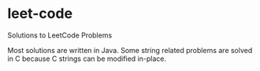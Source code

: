 # leet-code
Solutions to LeetCode Problems

Most solutions are written in Java. Some string related problems are solved in C because C strings can be modified in-place.
